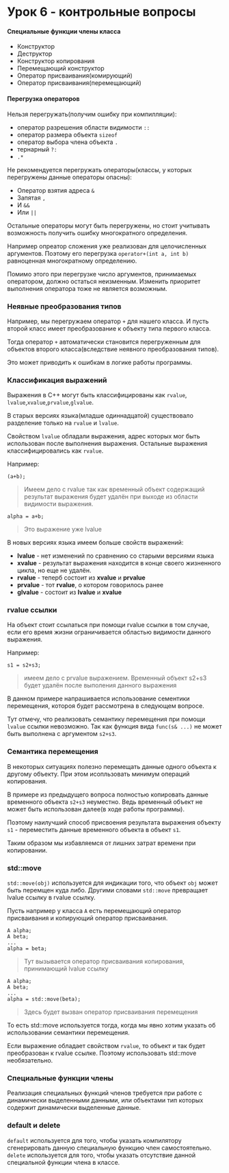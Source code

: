 # Урок 6 - контрольные вопросы
#### Специальные функции члены класса
- Конструктор 
- Деструктор
- Конструктор копирования
- Перемещающий конструктор
- Оператор присваивания(комирующий)
- Оператор присваивания(перемещающий)

#### Перегрузка операторов

Нельзя перегружать(получим ошибку при компилляции):
- оператор разрешения области видимости `::`
- оператор размера объекта `sizeof`
- оператор выбора члена объекта `.`
- тернарный `?:`
- `.*`

Не рекомендуется перегружать операторы(классы, у которых перегружены данные операторы опасны):

- Оператор взятия адреса `&`
- Запятая `,`
- И `&&`
- Или `||`

Остальные операторы могут быть перегружены, но стоит учитывать возможность получить ошибку многократного определения.

Например опреатор сложения уже реализован для целочисленных аргументов. Поэтому его перегрузка `operator+(int a, int b)` равноценная многократному определению.

Помимо этого при перегрузке число аргументов, принимаемых оператором, должно остаться неизменным. Изменить приоритет выполнения оператора тоже не является возможным. 

### Неявные преобразования типов

Например, мы перегружаем оператор `+` для нашего класса. И пусть второй класс имеет преобразование к объекту типа первого класса.

Тогда оператор `+` автоматически становится перегруженным для объектов второго класса(вследствие неявного преобразования типов). 

Это может приводить к ошибкам в логике работы программы.

### Классификация выражений

Выражения в C++ могут быть классифицированы как `rvalue`, `lvalue`,`xvalue`,`prvalue`,`glvalue`.

В старых версиях языка(младше одиннадцатой) существовало разделение только на `rvalue` и `lvalue`. 

Свойством `lvalue` обладали выражения, адрес которых мог быть использован после выполнения выражения. Остальные выражения классифицировались как `rvalue`.

Например:
```
(a+b); 
```
> Имеем дело с rvalue так как временный объект содержащий результат выражения будет удалён при выходе из области видимости выражения.

```
alpha = a+b;
```
> Это выражение уже lvalue

В новых версиях языка имеем больше свойств выражений:

- **lvalue** - нет изменений по сравнению со старыми версиями языка
 - **xvalue** - результат выражения находится в конце своего жизненного цикла, но еще не удалён.
- **rvalue** - теперб состоит из **xvalue** и **prvalue** 
- **prvalue** - тот **rvalue**, о котором говорилось ранее
- **glvalue** - состоит из **lvalue** и **xvalue**

### rvalue ссылки

На объект стоит ссылаться при помощи rvalue ссылки в том случае, если его время жизни ограничивается областью видимости данного выражения.

Например:
```
s1 = s2+s3;
```
> имеем дело с prvalue выражением. Временный объект s2+s3 будет удалён после выполения данного выражения

В данном примере напрашивается использование сементики перемещения, котороя будет рассмотрена в следующем вопросе. 

Тут отмечу, что реализовать семантику перемещения при помощи `lvalue` ссылки невозможно. Так как функция вида `func(s& ...)` не может быть выполнена с аргументом `s2+s3`. 

### Семантика перемещения

В некоторых ситуациях полезно перемещать данные одного объекта к другому объекту. При этом исопльзовать минимум операций копирования.

В примере из предыдущего вопроса полностью копировать данные временного объекта `s2+s3` неуместно. Ведь временный объект не может быть использован далее(в ходе работы программы).

Поэтому наилучший способ присвоения результата выражения объекту `s1` - переместить данные временного объекта в объект `s1`.

Таким образом мы избавляемся от лишних затрат времени при копировании.

### std::move

`std::move(obj)` используется для индикации того, что объект `obj` может быть перемщен куда либо.
Другими словами `std::move` превращает lvalue ссылку в rvalue ссылку.

Пусть например у класса `A` есть перемещающий оператор присваивания и копирующий оператор присваивания.

```
A alpha;
A beta;
...
alpha = beta;
```
> Тут вызывается оператор присваивания копирования, принимающий lvalue ссылку

```
A alpha;
A beta;
...
alpha = std::move(beta);
```
> Здесь будет вызван оператор присваивания перемещения

То есть std::move используется тогда, когда мы явно хотим указать об использовании семантики перемещения.

Если выражение обладает свойством `rvalue`, то объект и так будет преобразован к rvalue ссылке. Поэтому использовать std::move необязательно.

### Специальные функции члены

Реализация специальных функций членов требуется при работе с динамически выделенными данными, или объектами тип которых содержит динамически выделенные данные.

### default  и  delete

`default` используется для того, чтобы указать компилятору сгенерировать данную специальную функцию член самостоятельно.
`delete` используется для того, чтобы указать отсутствие данной специальной функции члена в классе.




